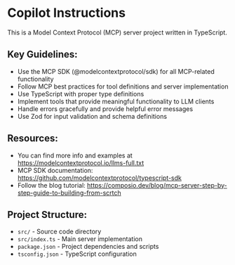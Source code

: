 # Copilot Instructions

<!-- Use this file to provide workspace-specific custom instructions to Copilot. For more details, visit https://code.visualstudio.com/docs/copilot/copilot-customization#_use-a-githubcopilotinstructionsmd-file -->

This is a Model Context Protocol (MCP) server project written in TypeScript. 

## Key Guidelines:

- Use the MCP SDK (@modelcontextprotocol/sdk) for all MCP-related functionality
- Follow MCP best practices for tool definitions and server implementation
- Use TypeScript with proper type definitions
- Implement tools that provide meaningful functionality to LLM clients
- Handle errors gracefully and provide helpful error messages
- Use Zod for input validation and schema definitions

## Resources:

- You can find more info and examples at https://modelcontextprotocol.io/llms-full.txt
- MCP SDK documentation: https://github.com/modelcontextprotocol/typescript-sdk
- Follow the blog tutorial: https://composio.dev/blog/mcp-server-step-by-step-guide-to-building-from-scrtch

## Project Structure:

- `src/` - Source code directory
- `src/index.ts` - Main server implementation
- `package.json` - Project dependencies and scripts
- `tsconfig.json` - TypeScript configuration
